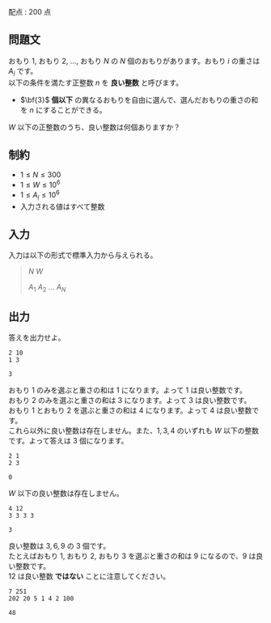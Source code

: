 配点 : $200$ 点

## 問題文

おもり $1$, おもり $2$, $\dots$, おもり $N$ の $N$ 個のおもりがあります。おもり $i$ の重さは $A_i$ です。<br>
以下の条件を満たす正整数 $n$ を **良い整数** と呼びます。

- $\bf{3}$ **個以下** の異なるおもりを自由に選んで、選んだおもりの重さの和を $n$ にすることができる。

$W$ 以下の正整数のうち、良い整数は何個ありますか？

## 制約

- $1 \leq N \leq 300$
- $1 \leq W \leq 10^6$
- $1 \leq A_i \leq 10^6$
- 入力される値はすべて整数

## 入力

入力は以下の形式で標準入力から与えられる。

> $N$ $W$
> 
> $A_1$ $A_2$ $\dots$ $A_N$

## 出力

答えを出力せよ。

```input1
2 10
1 3
```

```output1
3
```

おもり $1$ のみを選ぶと重さの和は $1$ になります。よって $1$ は良い整数です。<br>
おもり $2$ のみを選ぶと重さの和は $3$ になります。よって $3$ は良い整数です。<br>
おもり $1$ とおもり $2$ を選ぶと重さの和は $4$ になります。よって $4$ は良い整数です。<br>
これら以外に良い整数は存在しません。また、$1,3,4$ のいずれも $W$ 以下の整数です。よって答えは $3$ 個になります。

```input2
2 1
2 3
```

```output2
0
```

$W$ 以下の良い整数は存在しません。

```input3
4 12
3 3 3 3
```

```output3
3
```

良い整数は $3,6,9$ の $3$ 個です。<br>
たとえばおもり $1$, おもり $2$, おもり $3$ を選ぶと重さの和は $9$ になるので、$9$ は良い整数です。<br>
$12$ は良い整数 **ではない** ことに注意してください。

```input4
7 251
202 20 5 1 4 2 100
```

```output4
48
```